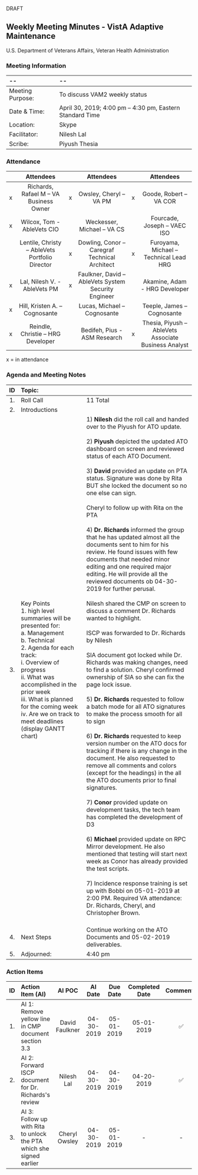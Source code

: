 DRAFT

## Weekly Meeting Minutes  - VistA Adaptive Maintenance
U.S. Department of Veterans Affairs, Veteran Health Administration


### Meeting Information
| -- | -- |
|:---|:---|
| Meeting Purpose: | To discuss VAM2 weekly status  |
| Date & Time: | April 30, 2019; 4:00 pm – 4:30 pm, Eastern Standard Time |
| Location:	| Skype | 
| Facilitator:	| Nilesh Lal |
| Scribe: | Piyush Thesia |


### Attendance

|  | Attendees |  | Attendees	|  | Attendees |
|:---:|:---:|:---:|:---:|:---:|:---:|
| x | Richards, Rafael M – VA Business Owner | x | Owsley, Cheryl – VA PM | x | Goode, Robert – VA COR |
| x | Wilcox, Tom - AbleVets CIO |  | Weckesser, Michael – VA CS |  | Fourcade, Joseph – VAEC ISO |
|  | Lentile, Christy – AbleVets Portfolio Director | x | Dowling, Conor – Caregraf Technical Architect | x | Furoyama, Michael – Technical Lead HRG | 
| x | Lal, Nilesh V. - AbleVets PM | x | Faulkner, David – AbleVets System Security Engineer |  | Akamine, Adam - HRG Developer |
| x | Hill, Kristen A. – Cognosante |  | Lucas, Michael – Cognosante  |  | Teeple, James – Cognosante |
| x | Reindle, Christie – HRG Developer |  | Bedifeh, Pius - ASM Research  | x | Thesia, Piyush – AbleVets Associate Business Analyst |

x = in attendance




### Agenda and Meeting Notes

| ID | Topic: |  |
|:---:|:---|:---|
| 1. | Roll Call | 11 Total |
| 2. | Introductions |  | 
| 3. | Key Points </br> 1.	high level summaries will be presented for: </br> a.	Management </br> b.	Technical </br> 2.	Agenda for each track: </br> i.	Overview of progress </br> ii.	What was accomplished in the prior week </br> iii.	What is planned for the coming week iv.	Are we on track to meet deadlines (display GANTT chart) | 1)	**Nilesh** did the roll call and handed over to the Piyush for ATO update. </br> </br> 2)	**Piyush** depicted the updated ATO dashboard on screen and reviewed status of each ATO Document. </br> </br> 3)	**David** provided an update on PTA status. Signature was done by Rita BUT she locked the document so no one else can sign.  </br> </br> Cheryl to follow up with Rita on the PTA </br> </br> 4)	**Dr. Richards** informed the group that he has updated almost all the documents sent to him for his review.  He found issues with few documents that needed minor editing and one required major editing.  He will provide all the reviewed documents ob 04-30-2019 for further perusal. </br> </br> Nilesh shared the CMP on screen to discuss a comment Dr. Richards wanted to highlight. </br> </br> ISCP was forwarded to Dr. Richards by Nilesh </br> </br> SIA document got locked while Dr. Richards was making changes, need to find a solution. Cheryl confirmed ownership of SIA so she can fix the page lock issue. </br> </br> 5) **Dr. Richards** requested to follow a batch mode for all ATO signatures to make the process smooth for all to sign </br> </br> 6) **Dr. Richards** requested to keep version number on the ATO docs for tracking if there is any change in the document. He also requested to remove all comments and colors (except for the headings) in the all the ATO documents prior to final signatures. </br> </br> 7) **Conor** provided update on development tasks, the tech team has completed the development of D3  </br> </br> 6)	**Michael** provided update on RPC Mirror development. He also mentioned that testing will start next week as Conor has already provided the test scripts. </br> </br> 7)	Incidence response training is set up with Bobbi on 05-01-2019 at 2:00 PM. Required VA attendance: Dr. Richards, Cheryl, and Christopher Brown. </br> </br> |
| 4. |	Next Steps | Continue working on the ATO Documents and 05-02-2019 deliverables. |
| 5. | Adjourned: | 4:40 pm |




### Action Items

| ID | Action Item (AI) | AI POC | AI Date | Due Date | Completed Date | Comments |
|:---:|:---|:---:|:---:|:---:|:---:|:---:|
| 1. | AI 1: Remove yellow line in CMP document section 3.3 | David Faulkner | 04-30-2019 | 05-01-2019 | 05-01-2019 | :white_check_mark: | 
| 2. | AI 2:  Forward ISCP document for Dr. Richards's review | Nilesh Lal | 04-30-2019 | 04-30-2019 |04-20-2019 | :white_check_mark: |
| 3. | AI 3:  Follow up with Rita to unlock the PTA which she signed earlier | Cheryl Owsley | 04-30-2019 | 05-01-2019 | - | - |



